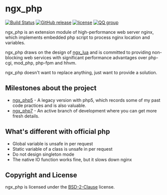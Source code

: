 ngx_php
========
[![Build Status](https://travis-ci.org/rryqszq4/ngx_php.svg?branch=master)](https://travis-ci.org/rryqszq4/ngx_php)
[![GitHub release](https://img.shields.io/github/release/rryqszq4/ngx_php.svg)](https://github.com/rryqszq4/ngx_php/releases/latest)
[![license](https://img.shields.io/badge/license-BSD--2--Clause-blue.svg)](https://github.com/rryqszq4/ngx_php/blob/master/LICENSE)
[![QQ group](https://img.shields.io/badge/QQ--group-558795330-26bcf5.svg)](https://github.com/rryqszq4/ngx_php)

ngx_php is an extension module of high-performance web server nginx, which implements embedded php script to process nginx location and variables.  

ngx_php draws on the design of [ngx_lua](https://github.com/openresty/lua-nginx-module) and is committed to providing non-blocking web services with significant performance advantages over php-cgi, mod_php, php-fpm and hhvm.  

ngx_php doesn't want to replace anything, just want to provide a solution.  

Milestones about the project
---------------------------
* [ngx_php5](https://github.com/rryqszq4/ngx_php/tree/ngx_php5) - A legacy version with php5, which records some of my past code practices and is also valuable.
* [ngx_php7](https://github.com/rryqszq4/ngx_php7) - An active branch of development where you can get more fresh details.

What's different with official php
----------------------------------
* Global variable is unsafe in per request
* Static variable of a class is unsafe in per request
* Do not design singleton mode
* The native IO function works fine, but it slows down nginx

Copyright and License
---------------------
ngx_php is licensed under the [BSD-2-Clause](https://github.com/rryqszq4/ngx_php/blob/master/LICENSE) license. 